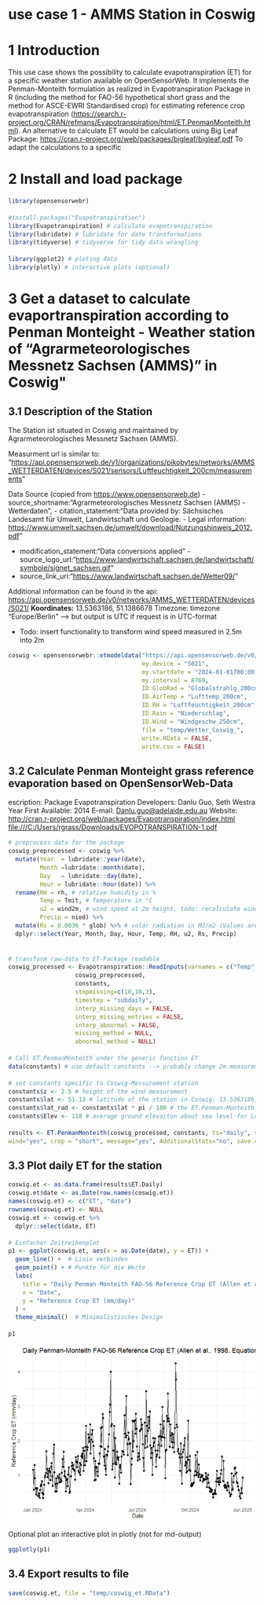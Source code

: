 use case 1 - AMMS Station in Coswig
================

<!-- README.md is generated from README.Rmd. Please edit that file -->

# 1 Introduction

This use case shows the possibility to calculate evapotranspiration (ET)
for a specific weather station available on OpenSensorWeb. It implements
the Penman-Monteith formulation as realized in Evapotranspiration
Package in R (including the method for FAO-56 hypothetical short grass
and the method for ASCE-EWRI Standardised crop) for estimating reference
crop evapotranspiration
(<https://search.r-project.org/CRAN/refmans/Evapotranspiration/html/ET.PenmanMonteith.html>).
An alternative to calculate ET would be calculations using Big Leaf
Package: <https://cran.r-project.org/web/packages/bigleaf/bigleaf.pdf>
To adapt the calculations to a specific

# 2 Install and load package

``` r
library(opensensorwebr)

#install.packages("Evapotranspiration")
library(Evapotranspiration) # calculate evapotranspiration
library(lubridate) # lubridate for date transformations
library(tidyverse) # tidyverse for tidy data wrangling

library(ggplot2) # ploting data
library(plotly) # interactive plots (optional)
```

# 3 Get a dataset to calculate evaportranspiration according to Penman Monteight - Weather station of “Agrarmeteorologisches Messnetz Sachsen (AMMS)” in Coswig"

## 3.1 Description of the Station

The Station ist situated in Coswig and maintained by
Agrarmeteorologisches Messnetz Sachsen (AMMS).

Measurment url is similar to:
“<https://api.opensensorweb.de/v1/organizations/pikobytes/networks/AMMS_WETTERDATEN/devices/S021/sensors/Luftfeuchtigkeit_200cm/measurements>”

Data Source (copied from <https://www.opensensorweb.de>) -
source\_shortname:“Agrarmeteorologisches Messnetz Sachsen (AMMS) -
Wetterdaten”, - citation\_statement:“Data provided by: Sächsisches
Landesamt für Umwelt, Landwirtschaft und Geologie. - Legal information:
<https://www.umwelt.sachsen.de/umwelt/download/Nutzungshinweis_2012.pdf>”
- modification\_statement:“Data conversions applied” -
source\_logo\_url:“<https://www.landwirtschaft.sachsen.de/landwirtschaft/symbole/signet_sachsen.gif>”
- source\_link\_uri:“<https://www.landwirtschaft.sachsen.de/Wetter09/>”

Additional information can be found in the api:
<https://api.opensensorweb.de/v0/networks/AMMS_WETTERDATEN/devices/S021/>
**Koordinates:** 13.5363186, 51.1386678 Timezone: timezone
“Europe/Berlin” –\> but output is UTC if request is in UTC-format

  - Todo: insert functionality to transform wind speed measured in 2.5m
    into 2m

<!-- end list -->

``` r
coswig <- opensensorwebr::etmodeldata("https://api.opensensorweb.de/v0/networks/AMMS_WETTERDATEN",
                                      my.device = "S021",
                                      my.startdate = "2024-01-01T00:00:00Z",
                                      my.interval = 8760,
                                      ID.GlobRad = "Globalstrahlg_200cm",
                                      ID.AirTemp = "Lufttemp_200cm",
                                      ID.RH = "Luftfeuchtigkeit_200cm",
                                      ID.Rain = "Niederschlag",
                                      ID.Wind = "Windgeschw_250cm",
                                      file = "temp/Wetter_Coswig_",
                                      write.RData = FALSE,
                                      write.csv = FALSE)
```

## 3.2 Calculate Penman Monteight grass reference evaporation based on OpenSensorWeb-Data

escription: Package Evapotranspiration Developers: Danlu Guo, Seth
Westra Year First Available: 2014 E-mail: <Danlu.guo@adelaide.edu.au>
Website:
<http://cran.r-project.org/web/packages/Evapotranspiration/index.html>
<file:///C:/Users/rgrass/Downloads/EVOPOTRANSPIRATION-1.pdf>

``` r
# preprocess data for the package
coswig_preprocessed <- coswig %>%
  mutate(Year  = lubridate::year(date),
         Month =lubridate::month(date),
         Day   = lubridate::day(date),
         Hour = lubridate::hour(date)) %>%
  rename(RH = rh, # relative humidity in %
         Temp = Tmit, # Temperature in °C
         u2 = wind2m, # wind speed at 2m height, todo: recalculate windspeed from 2.5m to 2m
         Precip = nied) %>%
  mutate(Rs = 0.0036 * glob) %>% # solar radiation in MJ/m2 (Values are given as hourly W/m2, 1Ws = 1J --> 1Wh = 3600J = 0.0036 MJ)
  dplyr::select(Year, Month, Day, Hour, Temp, RH, u2, Rs, Precip)


# transform raw-data to ET-Package readable
coswig_processed <- Evapotranspiration::ReadInputs(varnames = c("Temp","RH","u2","Rs","Precip"),
                   coswig_preprocessed, 
                   constants, 
                   stopmissing=c(10,10,3),
                   timestep = "subdaily",
                   interp_missing_days = FALSE, 
                   interp_missing_entries = FALSE, 
                   interp_abnormal = FALSE, 
                   missing_method = NULL, 
                   abnormal_method = NULL)

# Call ET.PenmanMonteith under the generic function ET
data(constants) # use default constants --> probably change 2m measurement to 2.5m windmeasurment height

# set constants specific to Coswig-Messurement station
constants$z <- 2.5 # height of the wind measurement
constants$lat <- 51.13 # latitude of the station in Coswig: 13.5363186, 51.1386678
constants$lat_rad <- constants$lat * pi / 180 # the ET.Penman-Monteith-Formulation in Evaporation-Package needs the latitude in lat_rad
constants$Elev <- 118 # average ground elevaiton about sea level for Leipzig 

results <- ET.PenmanMonteith(coswig_processed, constants, ts="daily", solar="data",
wind="yes", crop = "short", message="yes", AdditionalStats="no", save.csv="no")
```

## 3.3 Plot daily ET for the station

``` r
coswig.et <- as.data.frame(results$ET.Daily)
coswig.et$date <- as.Date(row.names(coswig.et))
names(coswig.et) <- c("ET", "date")
rownames(coswig.et) <- NULL
coswig.et <- coswig.et %>%
  dplyr::select(date, ET)

# Einfacher Zeitreihenplot
p1 <- ggplot(coswig.et, aes(x = as.Date(date), y = ET)) +
  geom_line() +  # Linie verbinden
  geom_point() + # Punkte für die Werte
  labs(
    title = "Daily Penman-Monteith FAO-56 Reference Crop ET (Allen et al., 1998, Equation 6)",
    x = "Date",
    y = "Reference Crop ET (mm/day)"
  ) +
  theme_minimal()  # Minimalistisches Design

p1
```

![](man/figures/README-unnamed-chunk-4-1.png)<!-- -->

Optional plot an interactive plot in plotly (not for md-output)

``` r
ggplotly(p1)
```

## 3.4 Export results to file

``` r
save(coswig.et, file = "temp/coswig_et.RData")
```
